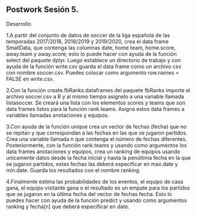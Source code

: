 ## Postwork Sesión 5. 

Desarrollo

1.A partir del conjunto de datos de soccer de la liga española de las temporadas 2017/2018, 2018/2019 y 2019/2020, crea el data frame SmallData, que contenga las columnas date, home.team, home.score, away.team y away.score; esto lo puede hacer con ayuda de la función select del paquete dplyr. Luego establece un directorio de trabajo y con ayuda de la función write.csv guarda el data frame como un archivo csv con nombre soccer.csv. Puedes colocar como argumento row.names = FALSE en write.csv.

2.Con la función create.fbRanks.dataframes del paquete fbRanks importe el archivo soccer.csv a R y al mismo tiempo asignelo a una variable llamada listasoccer. Se creará una lista con los elementos scores y teams que son data frames listos para la función rank.teams. Asigna estos data frames a variables llamadas anotaciones y equipos.

3.Con ayuda de la función unique crea un vector de fechas (fecha) que no se repitan y que correspondan a las fechas en las que se jugaron partidos. Crea una variable llamada n que contenga el número de fechas diferentes. Posteriormente, con la función rank.teams y usando como argumentos los data frames anotaciones y equipos, crea un ranking de equipos usando unicamente datos desde la fecha inicial y hasta la penúltima fecha en la que se jugaron partidos, estas fechas las deberá especificar en max.date y min.date. Guarda los resultados con el nombre ranking.

4.Finalmente estima las probabilidades de los eventos, el equipo de casa gana, el equipo visitante gana o el resultado es un empate para los partidos que se jugaron en la última fecha del vector de fechas fecha. Esto lo puedes hacer con ayuda de la función predict y usando como argumentos ranking y fecha[n] que deberá especificar en date.
